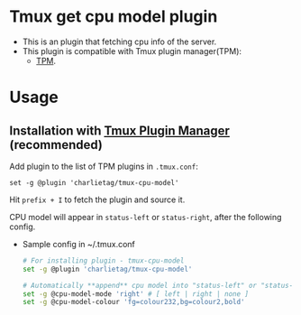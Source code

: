 # Tmux get cpu model plugin

* This is an plugin that fetching cpu info of the server.
* This plugin is compatible with Tmux plugin manager(TPM):
  * [TPM](https://github.com/tmux-plugins/tpm).

# Usage
## Installation with [Tmux Plugin Manager](https://github.com/tmux-plugins/tpm) (recommended)

Add plugin to the list of TPM plugins in `.tmux.conf`:

    set -g @plugin 'charlietag/tmux-cpu-model'

Hit `prefix + I` to fetch the plugin and source it.

CPU model will appear in `status-left` or `status-right`, after the following config.

* Sample config in ~/.tmux.conf

  ```bash
  # For installing plugin - tmux-cpu-model
  set -g @plugin 'charlietag/tmux-cpu-model'

  # Automatically **append** cpu model into "status-left" or "status-right"
  set -g @cpu-model-mode 'right' # [ left | right | none ]
  set -g @cpu-model-colour 'fg=colour232,bg=colour2,bold'
  ```
